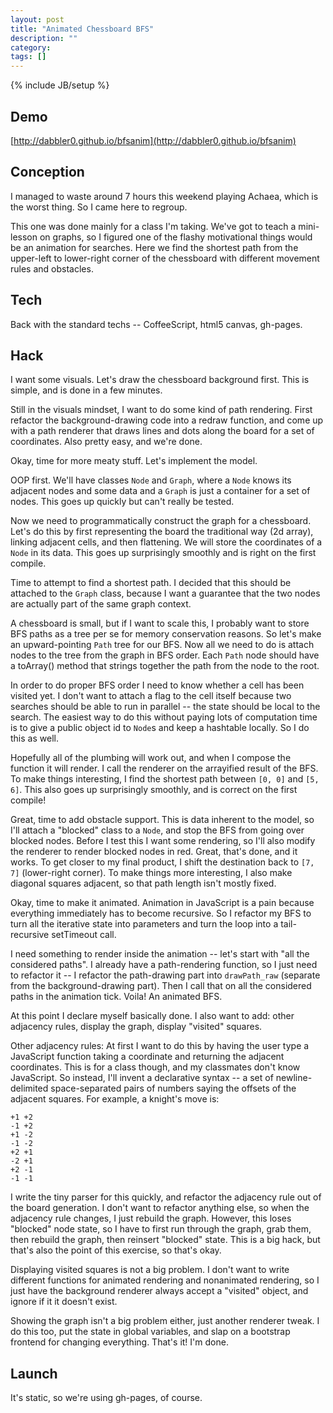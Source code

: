 ```yaml
---
layout: post
title: "Animated Chessboard BFS"
description: ""
category: 
tags: []
---
```

{% include JB/setup %}

Demo
----
[http://dabbler0.github.io/bfsanim](http://dabbler0.github.io/bfsanim)

Conception
----------

I managed to waste around 7 hours this weekend playing Achaea, which is the worst thing. So
I came here to regroup.

This one was done mainly for a class I'm taking. We've got to teach a mini-lesson on graphs,
so I figured one of the flashy motivational things would be an animation for searches. Here we find
the shortest path from the upper-left to lower-right corner of the chessboard with different movement
rules and obstacles.
<!--more-->

Tech
----

Back with the standard techs -- CoffeeScript, html5 canvas, gh-pages.

Hack
----

I want some visuals. Let's draw the chessboard background first. This is simple, and is done in a few minutes.

Still in the visuals mindset, I want to do some kind of path rendering. First refactor the background-drawing code into a redraw function, and come up with a path renderer that draws lines and dots along the board for a set of coordinates. Also pretty easy, and we're done.

Okay, time for more meaty stuff. Let's implement the model.

OOP first. We'll have classes `Node` and `Graph`, where a `Node` knows its adjacent nodes and some data and a `Graph` is just a container for a set of nodes. This goes up quickly but can't really be tested.

Now we need to programmatically construct the graph for a chessboard. Let's do this by first representing the board the traditional way (2d array), linking adjacent cells, and then flattening. We will store the coordinates of a `Node` in its data. This goes up surprisingly smoothly and is right on the first compile.

Time to attempt to find a shortest path. I decided that this should be attached to the `Graph` class, because I want a guarantee that the two nodes are actually part of the same graph context.

A chessboard is small, but if I want to scale this, I probably want to store BFS paths as a tree per se for memory conservation reasons. So let's make an upward-pointing `Path` tree for our BFS. Now all we need to do is attach nodes to the tree from the graph in BFS order. Each `Path` node should have a toArray() method that strings together the path from the node to the root.

In order to do proper BFS order I need to know whether a cell has been visited yet. I don't want to attach a flag to the cell itself because two searches should be able to run in parallel -- the state should be local to the search. The easiest way to do this without paying lots of computation time is to give a public object id to `Node`s and keep a hashtable locally. So I do this as well.

Hopefully all of the plumbing will work out, and when I compose the function it will render. I call the renderer on the arrayified result of the BFS. To make things interesting, I find the shortest path between `[0, 0]` and `[5, 6]`. This also goes up surprisingly smoothly, and is correct on the first compile!

Great, time to add obstacle support. This is data inherent to the model, so I'll attach a "blocked" class to a `Node`, and stop the BFS from going over blocked nodes. Before I test this I want some rendering, so I'll also modify the renderer to render blocked nodes in red. Great, that's done, and it works. To get closer to my final product, I shift the destination back to `[7, 7]` (lower-right corner). To make things more interesting, I also make diagonal squares adjacent, so that path length isn't mostly fixed.

Okay, time to make it animated. Animation in JavaScript is a pain because everything immediately has to become recursive. So I refactor my BFS to turn all the iterative state into parameters and turn the loop into a tail-recursive setTimeout call.

I need something to render inside the animation -- let's start with "all the considered paths". I already have a path-rendering function, so I just need to refactor it -- I refactor the path-drawing part into `drawPath_raw` (separate from the background-drawing part). Then I call that on all the considered paths in the animation tick. Voila! An animated BFS.

At this point I declare myself basically done. I also want to add: other adjacency rules, display the graph, display "visited" squares.

Other adjacency rules: At first I want to do this by having the user type a JavaScript function taking a coordinate and returning the adjacent coordinates. This is for a class though, and my classmates don't know JavaScript. So instead, I'll invent a declarative syntax -- a set of newline-delimited space-separated pairs of numbers saying the offsets of the adjacent squares. For example, a knight's move is:
```
+1 +2
-1 +2
+1 -2
-1 -2
+2 +1
-2 +1
+2 -1
-1 -1
```
I write the tiny parser for this quickly, and refactor the adjacency rule out of the board generation. I don't want to refactor anything else, so when the adjacency rule changes, I just rebuild the graph. However, this loses "blocked" node state, so I have to first run through the graph, grab them, then rebuild the graph, then reinsert "blocked" state. This is a big hack, but that's also the point of this exercise, so that's okay.

Displaying visited squares is not a big problem. I don't want to write different functions for animated rendering and nonanimated rendering, so I just have the background renderer always accept a "visited" object, and ignore if it it doesn't exist.

Showing the graph isn't a big problem either, just another renderer tweak. I do this too, put the state in global variables, and slap on a bootstrap frontend for changing everything. That's it! I'm done.

Launch
-----

It's static, so we're using gh-pages, of course.
